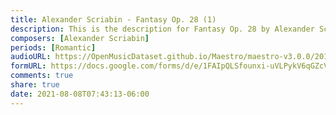 ```yaml
---
title: Alexander Scriabin - Fantasy Op. 28 (1)
description: This is the description for Fantasy Op. 28 by Alexander Scriabin
composers: [Alexander Scriabin]
periods: [Romantic]
audioURL: https://OpenMusicDataset.github.io/Maestro/maestro-v3.0.0/2014/MIDI-UNPROCESSED_14-15_R1_2014_MID--AUDIO_15_R1_2014_wav--5.midi
formURL: https://docs.google.com/forms/d/e/1FAIpQLSfounxi-uVLPykV6qGZcV2SzilPGm3TnBz98p68OUQYc3dg9A/viewform
comments: true
share: true
date: 2021-08-08T07:43:13-06:00
---
```

